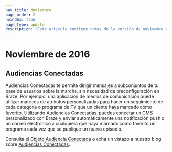 ```yaml
---
nav_title: Noviembre
page_order: 2
noindex: true
page_type: update
description: "Este artículo contiene notas de la versión de noviembre de 2016."
---
```


# Noviembre de 2016

## Audiencias Conectadas

Audiencias Conectadas te permite dirigir mensajes a subconjuntos de tu base de usuarios sobre la marcha, sin necesidad de preconfiguración en Braze. Por ejemplo, una aplicación de medios de comunicación puede utilizar matrices de atributos personalizadas para hacer un seguimiento de cada categoría o programa de TV que un cliente haya marcado como favorito. Utilizando Audiencias Conectadas, puedes conectar un CMS personalizado con Braze y enviar automáticamente una notificación push o un correo electrónico a cualquiera que haya marcado como favorito un programa cada vez que se publique un nuevo episodio.

Consulta el [Objeto Audiencia Conectada][12] o echa un vistazo a nuestro blog sobre [Audiencias Conectadas][13].

[12]: {{site.baseurl}}/api/objects_filters/connected_audience/
[13]: https://www.braze.com/blog/connected-audiences/
